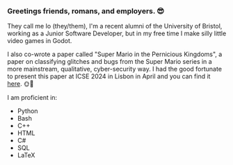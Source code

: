 ### Greetings friends, romans, and employers. 😎

They call me Io (they/them), I'm a recent alumni of the University of Bristol, working as a Junior Software Developer, but in my free time I make silly little video games in Godot.

I also co-wrote a paper called "Super Mario in the Pernicious Kingdoms", a paper on classifying glitches and bugs from the Super Mario series in a more mainstream, qualitative, cyber-security way. I had the good fortunate to present this paper at ICSE 2024 in Lisbon in April and you can find it [here](https://arxiv.org/pdf/2404.14870). 🌞🥳

I am proficient in:
- Python
- Bash
- C++
- HTML
- C#
- SQL
- LaTeX



<!--
**IoLimmer/IoLimmer** is a ✨ _special_ ✨ repository because its `README.md` (this file) appears on your GitHub profile.

Here are some ideas to get you started:

- 🔭 I’m currently working on ...
- 🌱 I’m currently learning ...
- 👯 I’m looking to collaborate on ...
- 🤔 I’m looking for help with ...
- 💬 Ask me about ...
- 📫 How to reach me: ...
- 😄 Pronouns: ...
- ⚡ Fun fact: ...
-->

